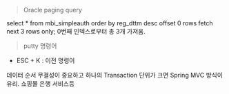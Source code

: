 > Oracle paging query

select * from mbi_simpleauth order by reg_dttm desc offset 0 rows fetch next 3 rows only;
0번째 인덱스로부터 총 3개 가져옴.


> putty 명령어

- ESC + K : 이전 명령어



데이터 순서 무결성이 중요하고 하나의 Transaction 단위가 크면 Spring MVC 방식이 유리. 쇼핑몰 은행 서비스등
